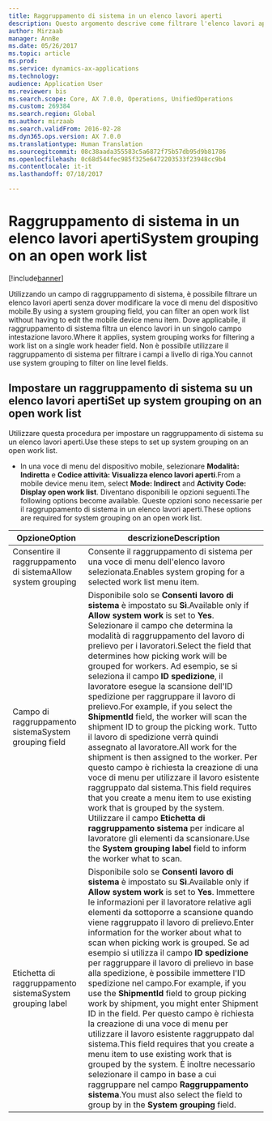 ```yaml
---
title: Raggruppamento di sistema in un elenco lavori aperti
description: Questo argomento descrive come filtrare l'elenco lavori aperti in un dispositivo mobile.
author: Mirzaab
manager: AnnBe
ms.date: 05/26/2017
ms.topic: article
ms.prod: 
ms.service: dynamics-ax-applications
ms.technology: 
audience: Application User
ms.reviewer: bis
ms.search.scope: Core, AX 7.0.0, Operations, UnifiedOperations
ms.custom: 269384
ms.search.region: Global
ms.author: mirzaab
ms.search.validFrom: 2016-02-28
ms.dyn365.ops.version: AX 7.0.0
ms.translationtype: Human Translation
ms.sourcegitcommit: 08c38aada355583c5a6872f75b57db95d9b81786
ms.openlocfilehash: 0c68d544fec985f325e6472203533f23948cc9b4
ms.contentlocale: it-it
ms.lasthandoff: 07/18/2017

---
```


# <a name="system-grouping-on-an-open-work-list"></a><span data-ttu-id="3633f-103">Raggruppamento di sistema in un elenco lavori aperti</span><span class="sxs-lookup"><span data-stu-id="3633f-103">System grouping on an open work list</span></span>

[!include[banner](../includes/banner.md)]

<span data-ttu-id="3633f-104">Utilizzando un campo di raggruppamento di sistema, è possibile filtrare un elenco lavori aperti senza dover modificare la voce di menu del dispositivo mobile.</span><span class="sxs-lookup"><span data-stu-id="3633f-104">By using a system grouping field, you can filter an open work list without having to edit the mobile device menu item.</span></span>
<span data-ttu-id="3633f-105">Dove applicabile, il raggruppamento di sistema filtra un elenco lavori in un singolo campo intestazione lavoro.</span><span class="sxs-lookup"><span data-stu-id="3633f-105">Where it applies, system grouping works for filtering a work list on a single work header field.</span></span> <span data-ttu-id="3633f-106">Non è possibile utilizzare il raggruppamento di sistema per filtrare i campi a livello di riga.</span><span class="sxs-lookup"><span data-stu-id="3633f-106">You cannot use system grouping to filter on line level fields.</span></span>

## <a name="set-up-system-grouping-on-an-open-work-list"></a><span data-ttu-id="3633f-107">Impostare un raggruppamento di sistema su un elenco lavori aperti</span><span class="sxs-lookup"><span data-stu-id="3633f-107">Set up system grouping on an open work list</span></span>
<span data-ttu-id="3633f-108">Utilizzare questa procedura per impostare un raggruppamento di sistema su un elenco lavori aperti.</span><span class="sxs-lookup"><span data-stu-id="3633f-108">Use these steps to set up system grouping on an open work list.</span></span>

-   <span data-ttu-id="3633f-109">In una voce di menu del dispositivo mobile, selezionare **Modalità: Indiretta** e **Codice attività: Visualizza elenco lavori aperti**.</span><span class="sxs-lookup"><span data-stu-id="3633f-109">From a mobile device menu item, select **Mode: Indirect** and **Activity Code: Display open work list**.</span></span> <span data-ttu-id="3633f-110">Diventano disponibili le opzioni seguenti.</span><span class="sxs-lookup"><span data-stu-id="3633f-110">The following options become available.</span></span> <span data-ttu-id="3633f-111">Queste opzioni sono necessarie per il raggruppamento di sistema in un elenco lavori aperti.</span><span class="sxs-lookup"><span data-stu-id="3633f-111">These options are required for system grouping on an open work list.</span></span> 

| <span data-ttu-id="3633f-112">Opzione</span><span class="sxs-lookup"><span data-stu-id="3633f-112">Option</span></span>        | <span data-ttu-id="3633f-113">descrizione</span><span class="sxs-lookup"><span data-stu-id="3633f-113">Description</span></span>   | 
| ------------- | ------------- |
| <span data-ttu-id="3633f-114">Consentire il raggruppamento di sistema</span><span class="sxs-lookup"><span data-stu-id="3633f-114">Allow system grouping</span></span>   | <span data-ttu-id="3633f-115">Consente il raggruppamento di sistema per una voce di menu dell'elenco lavoro selezionata.</span><span class="sxs-lookup"><span data-stu-id="3633f-115">Enables system groping for a selected work list menu item.</span></span>| 
| <span data-ttu-id="3633f-116">Campo di raggruppamento sistema</span><span class="sxs-lookup"><span data-stu-id="3633f-116">System grouping field</span></span>   | <span data-ttu-id="3633f-117">Disponibile solo se **Consenti lavoro di sistema** è impostato su **Sì**.</span><span class="sxs-lookup"><span data-stu-id="3633f-117">Available only if **Allow system work** is set to **Yes**.</span></span> <span data-ttu-id="3633f-118">Selezionare il campo che determina la modalità di raggruppamento del lavoro di prelievo per i lavoratori.</span><span class="sxs-lookup"><span data-stu-id="3633f-118">Select the field that determines how picking work will be grouped for workers.</span></span> <span data-ttu-id="3633f-119">Ad esempio, se si seleziona il campo **ID spedizione**, il lavoratore esegue la scansione dell'ID spedizione per raggruppare il lavoro di prelievo.</span><span class="sxs-lookup"><span data-stu-id="3633f-119">For example, if you select the **ShipmentId** field, the worker will scan the shipment ID to group the picking work.</span></span> <span data-ttu-id="3633f-120">Tutto il lavoro di spedizione verrà quindi assegnato al lavoratore.</span><span class="sxs-lookup"><span data-stu-id="3633f-120">All work for the shipment is then assigned to the worker.</span></span> <span data-ttu-id="3633f-121">Per questo campo è richiesta la creazione di una voce di menu per utilizzare il lavoro esistente raggruppato dal sistema.</span><span class="sxs-lookup"><span data-stu-id="3633f-121">This field requires that you create a menu item to use existing work that is grouped by the system.</span></span> <span data-ttu-id="3633f-122">Utilizzare il campo **Etichetta di raggruppamento sistema** per indicare al lavoratore gli elementi da scansionare.</span><span class="sxs-lookup"><span data-stu-id="3633f-122">Use the **System grouping label** field to inform the worker what to scan.</span></span> |
| <span data-ttu-id="3633f-123">Etichetta di raggruppamento sistema</span><span class="sxs-lookup"><span data-stu-id="3633f-123">System grouping label</span></span>   | <span data-ttu-id="3633f-124">Disponibile solo se **Consenti lavoro di sistema** è impostato su **Sì**.</span><span class="sxs-lookup"><span data-stu-id="3633f-124">Available only if **Allow system work** is set to **Yes**.</span></span> <span data-ttu-id="3633f-125">Immettere le informazioni per il lavoratore relative agli elementi da sottoporre a scansione quando viene raggruppato il lavoro di prelievo.</span><span class="sxs-lookup"><span data-stu-id="3633f-125">Enter information for the worker about what to scan when picking work is grouped.</span></span> <span data-ttu-id="3633f-126">Se ad esempio si utilizza il campo **ID spedizione** per raggruppare il lavoro di prelievo in base alla spedizione, è possibile immettere l'ID spedizione nel campo.</span><span class="sxs-lookup"><span data-stu-id="3633f-126">For example, if you use the **ShipmentId** field to group picking work by shipment, you might enter Shipment ID in the field.</span></span> <span data-ttu-id="3633f-127">Per questo campo è richiesta la creazione di una voce di menu per utilizzare il lavoro esistente raggruppato dal sistema.</span><span class="sxs-lookup"><span data-stu-id="3633f-127">This field requires that you create a menu item to use existing work that is grouped by the system.</span></span> <span data-ttu-id="3633f-128">È inoltre necessario selezionare il campo in base a cui raggruppare nel campo **Raggruppamento sistema**.</span><span class="sxs-lookup"><span data-stu-id="3633f-128">You must also select the field to group by in the **System grouping** field.</span></span>|

